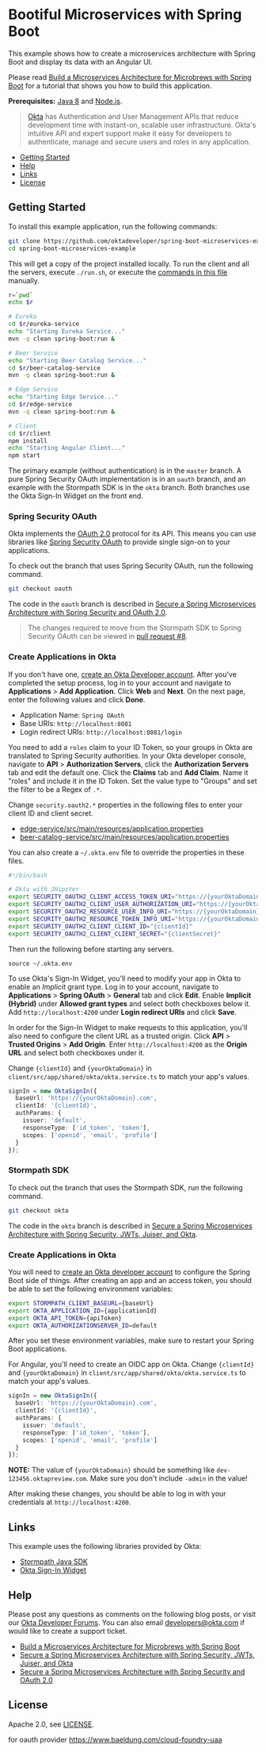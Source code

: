 # Bootiful Microservices with Spring Boot

This example shows how to create a microservices architecture with Spring Boot and display its data with an Angular UI.

Please read [Build a Microservices Architecture for Microbrews with Spring Boot](https://developer.okta.com/blog/2017/06/15/build-microservices-architecture-spring-boot) for a tutorial that shows you how to build this application.

**Prerequisites:** [Java 8](http://www.oracle.com/technetwork/java/javase/downloads/jdk8-downloads-2133151.html) and [Node.js](https://nodejs.org/).

> [Okta](https://developer.okta.com/) has Authentication and User Management APIs that reduce development time with instant-on, scalable user infrastructure. Okta's intuitive API and expert support make it easy for developers to authenticate, manage and secure users and roles in any application.

* [Getting Started](#getting-started)
* [Help](#help)
* [Links](#links)
* [License](#license)

## Getting Started

To install this example application, run the following commands:

```bash
git clone https://github.com/oktadeveloper/spring-boot-microservices-example.git
cd spring-boot-microservices-example
```

This will get a copy of the project installed locally. To run the client and all the servers, execute `./run.sh`, or execute the [commands in this file](https://github.com/oktadeveloper/spring-boot-microservices-example/blob/master/run.sh) manually.

```bash
r=`pwd`
echo $r

# Eureka
cd $r/eureka-service
echo "Starting Eureka Service..."
mvn -q clean spring-boot:run &

# Beer Service
echo "Starting Beer Catalog Service..."
cd $r/beer-catalog-service
mvn -q clean spring-boot:run &

# Edge Service
echo "Starting Edge Service..."
cd $r/edge-service
mvn -q clean spring-boot:run &

# Client
cd $r/client
npm install
echo "Starting Angular Client..."
npm start
```

The primary example (without authentication) is in the `master` branch. A pure Spring Security OAuth implementation is in an `oauth` branch, and an example with the Stormpath SDK is in the `okta` branch. Both branches use the Okta Sign-In Widget on the front end. 

### Spring Security OAuth

Okta implements the [OAuth 2.0](https://oauth.net/) protocol for its API. This means you can use libraries like [Spring Security OAuth](http://projects.spring.io/spring-security-oauth/) to provide single sign-on to your applications. 

To check out the branch that uses Spring Security OAuth, run the following command.

```bash
git checkout oauth
```

The code in the `oauth` branch is described in [Secure a Spring Microservices Architecture with Spring Security and OAuth 2.0](https://developer.okta.com/blog/2018/02/13/secure-spring-microservices-with-oauth).

> The changes required to move from the Stormpath SDK to Spring Security OAuth can be viewed in [pull request #8](https://github.com/oktadeveloper/spring-boot-microservices-example/pull/8/files).

### Create Applications in Okta

If you don't have one, [create an Okta Developer account](https://developer.okta.com/signup/). After you've completed the setup process, log in to your account and navigate to **Applications** > **Add Application**. Click **Web** and **Next**. On the next page, enter the following values and click **Done**.

* Application Name: `Spring OAuth`
* Base URIs: `http://localhost:8081`
* Login redirect URIs: `http://localhost:8081/login`

You need to add a `roles` claim to your ID Token, so your groups in Okta are translated to Spring Security authorities. In your Okta developer console, navigate to **API** > **Authorization Servers**, click the **Authorization Servers** tab and edit the default one. Click the **Claims** tab and **Add Claim**. Name it "roles" and include it in the ID Token. Set the value type to "Groups" and set the filter to be a Regex of `.*`.

Change `security.oauth2.*` properties in the following files to enter your client ID and client secret. 

* [edge-service/src/main/resources/application.properties](../../tree/oauth/edge-service/src/main/resources/application.properties)
* [beer-catalog-service/src/main/resources/application.properties](../../tree/oauth/beer-catalog-service/src/main/resources/application.properties)

You can also create a `~/.okta.env` file to override the properties in these files.

```bash
#!/bin/bash

# Okta with JHipster
export SECURITY_OAUTH2_CLIENT_ACCESS_TOKEN_URI="https://{yourOktaDomain}.com/oauth2/default/v1/token"
export SECURITY_OAUTH2_CLIENT_USER_AUTHORIZATION_URI="https://{yourOktaDomain}.com/oauth2/default/v1/authorize"
export SECURITY_OAUTH2_RESOURCE_USER_INFO_URI="https://{yourOktaDomain}.com/oauth2/default/v1/userinfo"
export SECURITY_OAUTH2_RESOURCE_TOKEN_INFO_URI="https://{yourOktaDomain}.com/oauth2/default/v1/introspect"
export SECURITY_OAUTH2_CLIENT_CLIENT_ID="{clientId}"
export SECURITY_OAUTH2_CLIENT_CLIENT_SECRET="{clientSecret}"
```

Then run the following before starting any servers.

```source
source ~/.okta.env
```

To use Okta's Sign-In Widget, you'll need to modify your app in Okta to enable an *Implicit* grant type. Log in to your account, navigate to **Applications** > **Spring OAuth** > **General** tab and click **Edit**. Enable **Implicit (Hybrid)** under **Allowed grant types** and select both checkboxes below it. Add `http://localhost:4200` under **Login redirect URIs** and click **Save**.

In order for the Sign-In Widget to make requests to this application, you'll also need to configure the client URL as a trusted origin. Click **API** > **Trusted Origins** > **Add Origin**. Enter `http://localhost:4200` as the **Origin URL** and select both checkboxes under it.

Change `{clientId}` and `{yourOktaDomain}` in `client/src/app/shared/okta/okta.service.ts` to match your app's values.

```typescript
signIn = new OktaSignIn({
  baseUrl: 'https://{yourOktaDomain}.com',
  clientId: '{clientId}',
  authParams: {
    issuer: 'default',
    responseType: ['id_token', 'token'],
    scopes: ['openid', 'email', 'profile']
  }
});
```

### Stormpath SDK

To check out the branch that uses the Stormpath SDK, run the following command.

```bash
git checkout okta
```

The code in the `okta` branch is described in [Secure a Spring Microservices Architecture with Spring Security, JWTs, Juiser, and Okta](https://developer.okta.com/blog/2017/08/08/secure-spring-microservices).

### Create Applications in Okta

You will need to [create an Okta developer account](https://github.com/stormpath/stormpath-sdk-java/blob/okta/OktaGettingStarted.md) to configure the Spring Boot side of things. After creating an app and an access token, you should be able to set the following environment variables:

```bash
export STORMPATH_CLIENT_BASEURL={baseUrl}
export OKTA_APPLICATION_ID={applicationId}
export OKTA_API_TOKEN={apiToken}
export OKTA_AUTHORIZATIONSERVER_ID=default
```

After you set these environment variables, make sure to restart your Spring Boot applications.

For Angular, you'll need to create an OIDC app on Okta. Change `{clientId}` and `{yourOktaDomain}` in `client/src/app/shared/okta/okta.service.ts` to match your app's values.

```typescript
signIn = new OktaSignIn({
  baseUrl: 'https://{yourOktaDomain}.com',
  clientId: '{clientId}',
  authParams: {
    issuer: 'default',
    responseType: ['id_token', 'token'],
    scopes: ['openid', 'email', 'profile']
  }
});
```

**NOTE:** The value of `{yourOktaDomain}` should be something like `dev-123456.oktapreview.com`. Make sure you don't include `-admin` in the value!

After making these changes, you should be able to log in with your credentials at `http://localhost:4200`.

## Links

This example uses the following libraries provided by Okta:

* [Stormpath Java SDK](https://github.com/stormpath/stormpath-sdk-java)
* [Okta Sign-In Widget](https://github.com/okta/okta-signin-widget)

## Help

Please post any questions as comments on the following blog posts, or visit our [Okta Developer Forums](https://devforum.okta.com/). You can also email developers@okta.com if would like to create a support ticket.

* [Build a Microservices Architecture for Microbrews with Spring Boot](https://developer.okta.com/blog/2017/06/15/build-microservices-architecture-spring-boot)
* [Secure a Spring Microservices Architecture with Spring Security, JWTs, Juiser, and Okta](https://developer.okta.com/blog/2017/08/08/secure-spring-microservices)
* [Secure a Spring Microservices Architecture with Spring Security and OAuth 2.0](https://developer.okta.com/blog/2018/02/13/secure-spring-microservices-with-oauth)

## License

Apache 2.0, see [LICENSE](LICENSE).

for oauth provider 
https://www.baeldung.com/cloud-foundry-uaa
